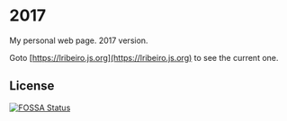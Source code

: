 # 2017

My personal web page. 2017 version.

Goto [https://lribeiro.js.org](https://lribeiro.js.org) to see the current one.


## License
[![FOSSA Status](https://app.fossa.io/api/projects/git%2Bgithub.com%2Flmribeiro%2Flmribeiro.github.com.svg?type=large)](https://app.fossa.io/projects/git%2Bgithub.com%2Flmribeiro%2Flmribeiro.github.com?ref=badge_large)


